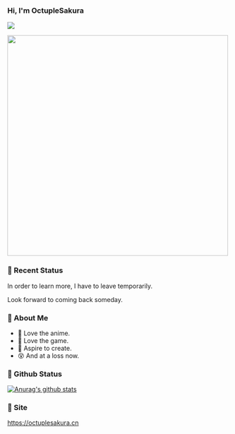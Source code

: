 ### Hi, I'm OctupleSakura 
![](https://komarev.com/ghpvc/?username=octuplesakura)

  <img 
    src="https://i.loli.net/2020/07/22/S4qNMThjoBGde1t.png" 
    width="500"
  />
  
### :wave: Recent Status  

In order to learn more, I have to leave temporarily.

Look forward to coming back someday.

### :rabbit: About Me

  - 👺 Love the anime. 
  - 🤖 Love the game. 
  - 🎨 Aspire to create. 
  - 😵 And at a loss now. 

### :notebook_with_decorative_cover: Github Status
  
  [![Anurag's github stats](https://github-readme-stats.vercel.app/api?username=octuplesakura&show_icons=true)](https://github.com/anuraghazra/github-readme-stats)  
  
  <!-- [![Top Langs](https://github-readme-stats.vercel.app/api/top-langs/?username=octuplesakura&layout=compact)](https://github.com/anuraghazra/github-readme-stats) -->
  
### :speech_balloon: Site
 https://octuplesakura.cn
 
  
</p>

<!--
**OctupleSakura/OctupleSakura** is a ✨ _special_ ✨ repository because its `README.md` (this file) appears on your GitHub profile.

Here are some ideas to get you started:

- 🔭 I’m currently working on ...
- 🌱 I’m currently learning ...
- 👯 I’m looking to collaborate on ...
- 🤔 I’m looking for help with ...
- 💬 Ask me about ...
- 📫 How to reach me: ...
- 😄 Pronouns: ...
- ⚡ Fun fact: ...
-->

